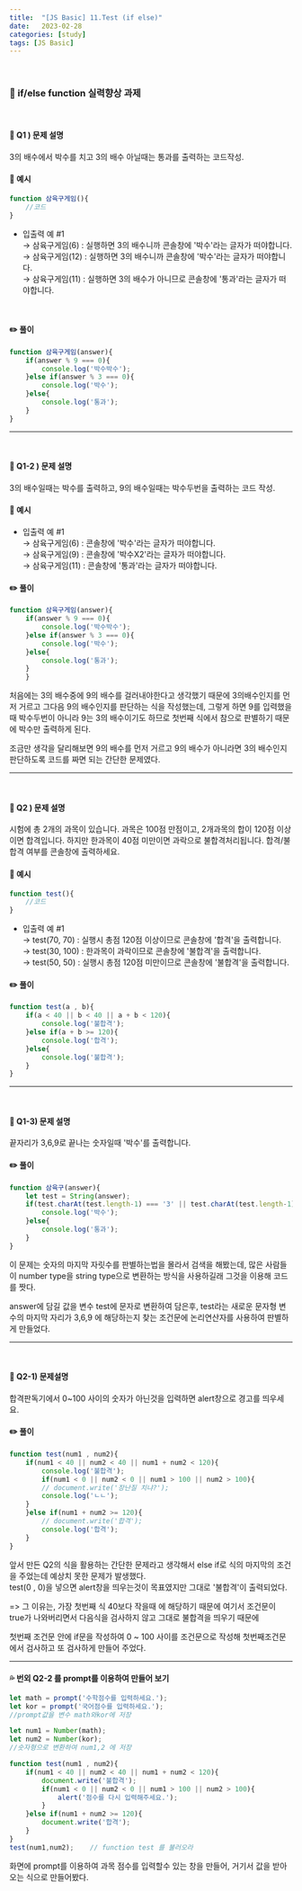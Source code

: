 ```yaml
---
title:  "[JS Basic] 11.Test (if else)"
date:   2023-02-28
categories: [study]
tags: [JS Basic]
---
```

<br>

### 📑 if/else function 실력향상 과제

<br>

#### 📌 Q1 ) 문제 설명

3의 배수에서 박수를 치고 3의 배수 아닐때는 통과를 출력하는 코드작성.

<!-- #### 📌 제한 조건

- arr은 자연수를 담은 배열입니다.
- 정수 i, j에 대해 i ≠ j 이면 arr[i] ≠ arr[j] 입니다.
- divisor는 자연수입니다.
- array는 길이 1 이상인 배열입니다. -->

#### 📌 예시

```js
function 삼육구게임(){
    //코드
}
```

- 입출력 예 #1    
→ 삼육구게임(6) : 실행하면 3의 배수니까 콘솔창에 '박수'라는 글자가 떠야합니다.    
→ 삼육구게임(12) : 실행하면 3의 배수니까 콘솔창에 '박수'라는 글자가 떠야합니다.    
→ 삼육구게임(11) : 실행하면 3의 배수가 아니므로 콘솔창에 '통과'라는 글자가 떠야합니다.    

<br>

#### ✏️ 풀이

```js
function 삼육구게임(answer){
    if(answer % 9 === 0){
        console.log('박수박수');
    }else if(answer % 3 === 0){
        console.log('박수');
    }else{
        console.log('통과');
    }
}
```

---

<br>

#### 📌 Q1-2 ) 문제 설명

3의 배수일때는 박수를 출력하고, 9의 배수일때는 박수두번을 출력하는 코드 작성.


#### 📌 예시

- 입출력 예 #1    
→ 삼육구게임(6) : 콘솔창에 '박수'라는 글자가 떠야합니다.    
→ 삼육구게임(9) : 콘솔창에 '박수X2'라는 글자가 떠야합니다.    
→ 삼육구게임(11) : 콘솔창에 '통과'라는 글자가 떠야합니다.

#### ✏️ 풀이

```js
function 삼육구게임(answer){
    if(answer % 9 === 0){
        console.log('박수박수');
    }else if(answer % 3 === 0){
        console.log('박수');
    }else{
        console.log('통과');
    }
    }
```

처음에는 3의 배수중에 9의 배수를 걸러내야한다고 생각했기 때문에 3의배수인지를 먼저 거르고 그다음 9의 배수인지를 판단하는 식을 작성했는데, 그렇게 하면 9를 입력했을때 박수두번이 아니라 9는 3의 배수이기도 하므로 첫번째 식에서 참으로 판별하기 때문에 박수만 출력하게 된다.

조금만 생각을 달리해보면 9의 배수를 먼저 거르고 9의 배수가 아니라면 3의 배수인지 판단하도록 코드를 짜면 되는 간단한 문제였다.

---

<br>

#### 📌 Q2 ) 문제 설명

시험에 총 2개의 과목이 있습니다. 과목은 100점 만점이고, 2개과목의 합이 120점 이상이면 합격입니다. 하지만 한과목이 40점 미만이면 과락으로 불합격처리됩니다. 합격/불합격 여부를 콘솔창에 출력하세요.

#### 📌 예시

```js
function test(){
    //코드
}
```

- 입출력 예 #1    
→ test(70, 70) : 실행시 총점 120점 이상이므로 콘솔창에 '합격'을 출력합니다.    
→ test(30, 100) : 한과목이 과락이므로 콘솔창에 '불합격'을 출력합니다.    
→ test(50, 50) : 실행시 총점 120점 미만이므로 콘솔창에 '불합격'을 출력합니다.


#### ✏️ 풀이

```js
function test(a , b){
    if(a < 40 || b < 40 || a + b < 120){
        console.log('불합격');
    }else if(a + b >= 120){
        console.log('합격');
    }else{
        console.log('불합격');
    }
}
```

---

<br>

#### 📌 Q1-3) 문제 설명

끝자리가 3,6,9로 끝나는 숫자일때 '박수'를 출력합니다.

#### ✏️ 풀이

```js
function 삼육구(answer){
    let test = String(answer);
    if(test.charAt(test.length-1) === '3' || test.charAt(test.length-1) === '6' || test.charAt(test.length-1) === '9'){
        console.log('박수');
    }else{
        console.log('통과');
    }
}
```
이 문제는 숫자의 마지막 자릿수를 판별하는법을 몰라서 검색을 해봤는데, 많은 사람들이 number type을 string type으로 변환하는 방식을 사용하길래 그것을 이용해 코드를 짯다.

answer에 담길 값을 변수 test에 문자로 변환하여 담은후, test라는 새로운 문자형 변수의 마지막 자리가 3,6,9 에 해당하는지 찾는 조건문에 논리연산자를 사용하여 판별하게 만들었다.

---

<br>

#### 📌 Q2-1) 문제설명

합격판독기에서 0~100 사이의 숫자가 아닌것을 입력하면 alert창으로 경고를 띄우세요.

#### ✏️ 풀이

```js
function test(num1 , num2){
    if(num1 < 40 || num2 < 40 || num1 + num2 < 120){
        console.log('불합격');
        if(num1 < 0 || num2 < 0 || num1 > 100 || num2 > 100){
        // document.write('장난질 치냐?');
        console.log('ㄴㄴ');
    }
    }else if(num1 + num2 >= 120){
        // document.write('합격');
        console.log('합격');
    }
}
```

앞서 만든 Q2의 식을 활용하는 간단한 문제라고 생각해서 else if로 식의 마지막의 조건을 주었는데 예상치 못한 문제가 발생했다.    
test(0 , 0)을 넣으면 alert창을 띄우는것이 목표였지만 그대로 '불합격'이 출력되었다.

=> 그 이유는, 가장 첫번째 식 40보다 작을때 에 해당하기 때문에 여기서 조건문이 true가 나와버리면서 다음식을 검사하지 않고 그대로 불합격을 띄우기 때문에 

첫번째 조건문 안에 if문을 작성하여 0 ~ 100 사이를 조건문으로 작성해 첫번째조건문에서 검사하고 또 검사하게 만들어 주었다.

---

#### 💦 번외 Q2-2 를 prompt를 이용하여 만들어 보기

```js
let math = prompt('수학점수를 입력하세요.');
let kor = prompt('국어점수를 입력하세요.');
//prompt값을 변수 math와kor에 저장

let num1 = Number(math);
let num2 = Number(kor);
//숫자형으로 변환하여 num1,2 에 저장

function test(num1 , num2){                
    if(num1 < 40 || num2 < 40 || num1 + num2 < 120){
        document.write('불합격');
        if(num1 < 0 || num2 < 0 || num1 > 100 || num2 > 100){
            alert('점수를 다시 입력해주세요.');
        }
    }else if(num1 + num2 >= 120){
        document.write('합격');
    } 
}
test(num1,num2);    // function test 를 불러오라
```

화면에 prompt를 이용하여 과목 점수를 입력할수 있는 창을 만들어, 거기서 값을 받아오는 식으로 만들어봤다.

